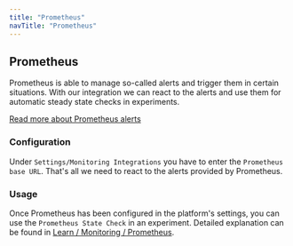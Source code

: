 ```yaml
---
title: "Prometheus"
navTitle: "Prometheus"
---
```


## Prometheus
Prometheus is able to manage so-called alerts and trigger them in certain situations. With our integration we can react to the alerts and use them for automatic steady state checks in experiments.

[Read more about Prometheus alerts](https://prometheus.io/docs/alerting/overview/)

### Configuration
Under `Settings/Monitoring Integrations` you have to enter the `Prometheus base URL`.
That's all we need to react to the alerts provided by Prometheus.

### Usage
Once Prometheus has been configured in the platform's settings, you can use the `Prometheus State Check` in an experiment. Detailed explanation can be found in [Learn / Monitoring / Prometheus](../../learn/50-monitoring/60-prometheus).
